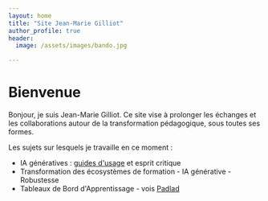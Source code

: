 ```yaml
---
layout: home
title: "Site Jean-Marie Gilliot"
author_profile: true
header:
  image: /assets/images/bando.jpg

---
```


# Bienvenue 

Bonjour, je suis Jean-Marie Gilliot. Ce site vise à prolonger les échanges et les collaborations autour de la transformation pédagogique, sous toutes ses formes. 

Les sujets sur lesquels je travaille en ce moment : 

 * IA génératives : [guides d'usage](/guidesIAG/) et esprit critique
 * Transformation des écosystèmes de formation - IA générative - Robustesse
 * Tableaux de Bord d'Apprentissage - vois [Padlad](https://padlad.github.io/)